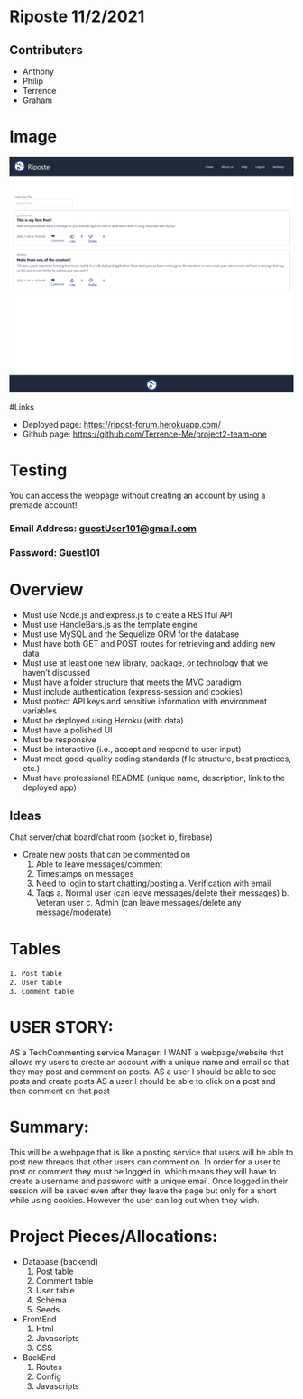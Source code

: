 # Riposte 11/2/2021

## Contributers 
* Anthony
* Philip
* Terrence
* Graham

# Image
![alt text](./img/riposte.png)  

#Links
* Deployed page: https://ripost-forum.herokuapp.com/
* Github page: https://github.com/Terrence-Me/project2-team-one

# Testing
You can access the webpage without creating an account by using a premade account!  
### Email Address: guestUser101@gmail.com  
### Password: Guest101

# Overview
* Must use Node.js and express.js to create a RESTful API
* Must use HandleBars.js as the template engine
* Must use MySQL and the Sequelize ORM for the database
* Must have both GET and POST routes for retrieving and adding new data
* Must use at least one new library, package, or technology that we haven’t discussed
* Must have a folder structure that meets the MVC paradigm
* Must include authentication (express-session and cookies)
* Must protect API keys and sensitive information with environment variables
* Must be deployed using Heroku (with data)
* Must have a polished UI
* Must be responsive
* Must be interactive (i.e., accept and respond to user input)
* Must meet good-quality coding standards (file structure, best practices, etc.)
* Must have professional README (unique name, description, link to the deployed app)

## Ideas
Chat server/chat board/chat room (socket io, firebase)
* Create new posts that can be commented on
    1. Able to leave messages/comment
    2. Timestamps on messages
    3. Need to login to start chatting/posting
        a. Verification with email
    4. Tags 
        a. Normal user (can leave messages/delete their messages)
        b. Veteran user	
        c. Admin (can leave messages/delete any message/moderate)


# Tables
    1. Post table
    2. User table
    3. Comment table
# USER STORY:
AS a TechCommenting service Manager: 
I WANT a webpage/website that allows my users to create an account with a unique name and email so that they may post and comment on posts.
AS a user I should be able to see posts and create posts
AS a user I should be able to click on a post and then comment on that post

# Summary:
This will be a webpage that is like a posting service that users will be able to post new threads that other users can comment on. In order for a user to post or comment they must be logged in, which means they will have to create a username and password with a unique email. Once logged in their session will be saved even after they leave the page but only for a short while using cookies. However the user can log out when they wish.

# Project Pieces/Allocations:
* Database (backend)
    1. Post table
    2. Comment table
    3. User table
    4. Schema
    5. Seeds
* FrontEnd
    1. Html
    2. Javascripts
    3. CSS
* BackEnd
    1. Routes
    2. Config
    3. Javascripts


